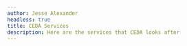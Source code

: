 ```yaml
---
author: Jesse Alexander
headless: true
title: CEDA Services
description: Here are the services that CEDA looks after
---
```


